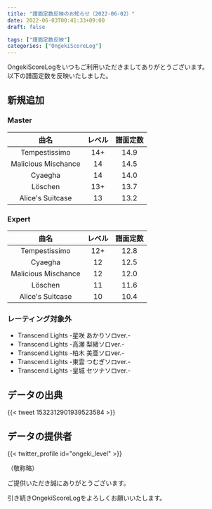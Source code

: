 ```yaml
---
title: "譜面定数反映のお知らせ（2022-06-02）"
date: 2022-06-03T00:41:33+09:00
draft: false

tags: ["譜面定数反映"]
categories: ["OngekiScoreLog"]
---
```


OngekiScoreLogをいつもご利用いただきましてありがとうございます。  
以下の譜面定数を反映いたしました。

<!--more-->

## 新規追加

### Master

| 曲名 | レベル | 譜面定数 |
|:-:|:-:|:-:|
| Tempestissimo | 14+ | 14.9 |
| Malicious Mischance | 14 | 14.5 |
| Cyaegha | 14 | 14.0 |
| Löschen | 13+ | 13.7 |
| Alice's Suitcase | 13 | 13.2 |

### Expert

| 曲名 | レベル | 譜面定数 |
|:-:|:-:|:-:|
| Tempestissimo | 12+ | 12.8 |
| Cyaegha | 12 | 12.5 |
| Malicious Mischance | 12 | 12.0 |
| Löschen | 11 | 11.6 |
| Alice's Suitcase | 10 | 10.4 |

### レーティング対象外

- Transcend Lights -星咲 あかりソロver.-
- Transcend Lights -高瀬 梨緒ソロver.-
- Transcend Lights -柏木 美亜ソロver.-
- Transcend Lights -東雲 つむぎソロver.-
- Transcend Lights -皇城 セツナソロver.-

## データの出典

{{< tweet 1532312901939523584 >}}

## データの提供者

{{< twitter_profile id="ongeki_level" >}}

（敬称略）  
<!-- （順不同　敬称略）   -->
ご提供いただき誠にありがとうございます。

引き続きOngekiScoreLogをよろしくお願いいたします。
